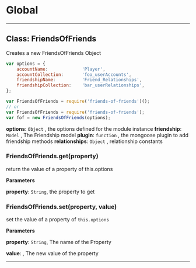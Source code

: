 # Global





* * *

## Class: FriendsOfFriends
Creates a new FriendsOfFriends Object
```javascript
var options = { 
    accountName:             'Player',
    accountCollection:       'foo_userAccounts',
    friendshipName:          'Friend_Relationships', 
    friendshipCollection:    'bar_userRelationships',
};

var FriendsOfFriends = require('friends-of-friends')();
// or
var FriendsOfFriends = require('friends-of-friends');
var fof = new FriendsOfFriends(options);
```

**options**: `Object` , the options defined for the module instance
**friendship**: `Model` , The Friendship model
**plugin**: `function` , the mongoose plugin to add friendship methods
**relationships**: `Object` , relationship constants
### FriendsOfFriends.get(property) 

return the value of a property of this.options

**Parameters**

**property**: `String`, the property to get


### FriendsOfFriends.set(property, value) 

set the value of a property of `this.options`

**Parameters**

**property**: `String`, The name of the Property

**value**: , The new value of the property




* * *










